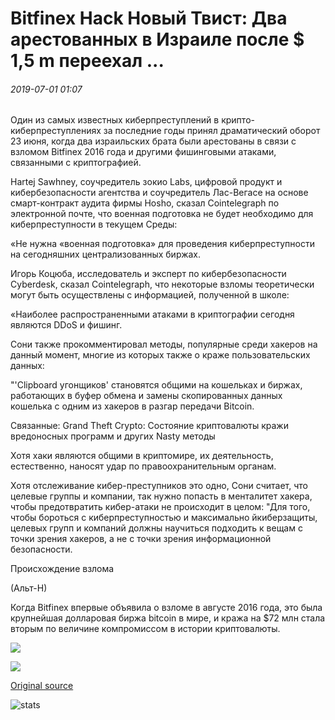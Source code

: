 # Bitfinex Hack Новый Твист: Два арестованных в Израиле после $ 1,5 m переехал ...

###### 2019-07-01 01:07

Один из самых известных киберпреступлений в крипто-киберпреступлениях за последние годы принял драматический оборот 23 июня, когда два израильских брата были арестованы в связи с взломом Bitfinex 2016 года и другими фишинговыми атаками, связанными с криптографией.

Hartej Sawhney, соучредитель зокио Labs, цифровой продукт и кибербезопасности агентства и соучредитель Лас-Вегасе на основе смарт-контракт аудита фирмы Hosho, сказал Cointelegraph по электронной почте, что военная подготовка не будет необходимо для киберпреступности в текущем Среды:

«Не нужна «военная подготовка» для проведения киберпреступности на сегодняшних централизованных биржах.

Игорь Коцюба, исследователь и эксперт по кибербезопасности Cyberdesk, сказал Cointelegraph, что некоторые взломы теоретически могут быть осуществлены с информацией, полученной в школе:

«Наиболее распространенными атаками в криптографии сегодня являются DDoS и фишинг.

Сони также прокомментировал методы, популярные среди хакеров на данный момент, многие из которых также о краже пользовательских данных:

"'Clipboard угонщиков' становятся общими на кошельках и биржах, работающих в буфер обмена и замены скопированных данных кошелька с одним из хакеров в разгар передачи Bitcoin.

Связанные: Grand Theft Crypto: Состояние криптовалюты кражи вредоносных программ и других Nasty методы

Хотя хаки являются общими в криптомире, их деятельность, естественно, наносят удар по правоохранительным органам.

Хотя отслеживание кибер-преступников это одно, Сони считает, что целевые группы и компании, так нужно попасть в менталитет хакера, чтобы предотвратить кибер-атаки не происходит в целом: "Для того, чтобы бороться с киберпреступностью и максимально йкиберзащиты, целевых групп и компаний должны научиться подходить к вещам с точки зрения хакеров, а не с точки зрения информационной безопасности.

Происхождение взлома 

(Альт-Н)

Когда Bitfinex впервые объявила о взломе в августе 2016 года, это была крупнейшая долларовая биржа bitcoin в мире, и кража на $72 млн стала вторым по величине компромиссом в истории криптовалюты.

![](https://s3.cointelegraph.com/storage/uploads/view/61113ff2eb170ce9b986cbd644fef797.png)

![](https://s3.cointelegraph.com/storage/uploads/view/79da5ff207f9044e1ad4b5221a9c39b1.png)

[Original source](https://cointelegraph.com/news/bitfinex-hack-new-twist-two-arrested-in-israel-after-15m-moved)

![stats](https://c.statcounter.com/11760860/0/a89fa40b/1/ "stats")
